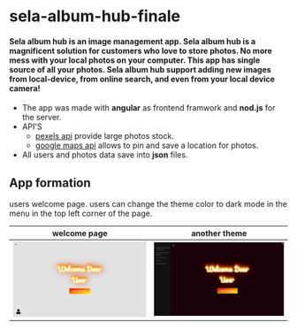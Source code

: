# sela-album-hub-finale

#### Sela album hub is an image management app. Sela album hub is a magnificent solution for customers who love to store photos. No more mess with your local photos on your computer. This app has single source of all your photos.  Sela album hub support adding new images from local-device, from online search, and even from your local device camera!

- The app was made with __angular__ as frontend framwork and __nod.js__ for the server. 
- API'S
    - [pexels api](https://www.pexels.com/api/) provide large photos stock.
    - [google maps api](https://cloud.google.com/maps-platform) allows to pin and save a location for photos.
- All users and photos data save into __json__ files.

## App formation

users welcome page. users can change the theme color to dark mode in the menu in the top left corner of the page.


welcome page             |  another theme
:-------------------------:|:-------------------------:
<img src="sela-album-hub-main/Sela-AlbumHub/src/assets/github-photos/welcom-page.jpeg">  |  <img src="sela-album-hub-main/Sela-AlbumHub/src/assets/github-photos/welcome-page-black.jpeg">